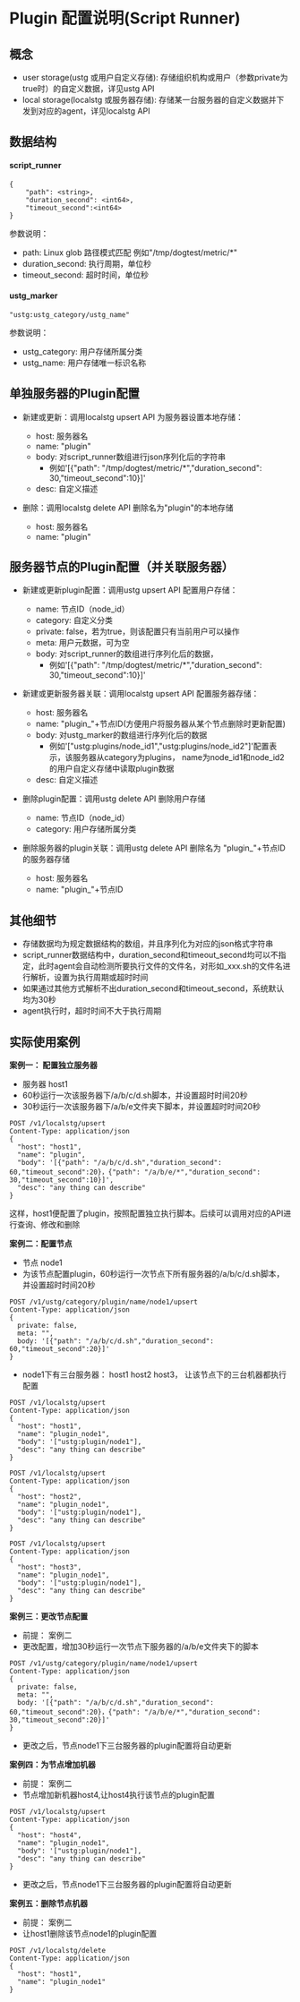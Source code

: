 # Plugin 配置说明(Script Runner)

## 概念
- user storage(ustg 或用户自定义存储): 存储组织机构或用户（参数private为true时）的自定义数据，详见ustg API
- local storage(localstg 或服务器存储): 存储某一台服务器的自定义数据并下发到对应的agent，详见localstg API

## 数据结构
#### script_runner

```
{
    "path": <string>, 
    "duration_second": <int64>,
    "timeout_second":<int64>
}
```

参数说明：
- path: Linux glob 路径模式匹配 例如"/tmp/dogtest/metric/*"
- duration_second: 执行周期，单位秒
- timeout_second: 超时时间，单位秒

#### ustg_marker

```
"ustg:ustg_category/ustg_name"
```

参数说明：
- ustg_category: 用户存储所属分类
- ustg_name: 用户存储唯一标识名称

## 单独服务器的Plugin配置
- 新建或更新：调用localstg upsert API 为服务器设置本地存储：
    - host: 服务器名
    - name: "plugin"
    - body: 对script_runner数组进行json序列化后的字符串
        - 例如'[{"path": "/tmp/dogtest/metric/*","duration_second": 30,"timeout_second":10}]'
    - desc: 自定义描述
    
- 删除：调用localstg delete API 删除名为"plugin"的本地存储
    - host: 服务器名
    - name: "plugin"
    
## 服务器节点的Plugin配置（并关联服务器）
- 新建或更新plugin配置：调用ustg upsert API 配置用户存储：
    - name: 节点ID（node_id）
    - category: 自定义分类
    - private: false，若为true，则该配置只有当前用户可以操作
    - meta: 用户元数据，可为空
    - body: 对script_runner的数组进行序列化后的数据，
        - 例如'[{"path": "/tmp/dogtest/metric/*","duration_second": 30,"timeout_second":10}]'
    
- 新建或更新服务器关联：调用localstg upsert API 配置服务器存储：
    - host: 服务器名
    - name: "plugin_"+节点ID(方便用户将服务器从某个节点删除时更新配置)
    - body: 对ustg_marker的数组进行序列化后的数据
        - 例如'["ustg:plugins/node_id1","ustg:plugins/node_id2"]'配置表示，该服务器从category为plugins， name为node_id1和node_id2的用户自定义存储中读取plugin数据
    - desc: 自定义描述
    
- 删除plugin配置：调用ustg delete API 删除用户存储
    - name: 节点ID（node_id）
    - category: 用户存储所属分类

- 删除服务器的plugin关联：调用ustg delete API 删除名为 "plugin_"+节点ID 的服务器存储
    - host: 服务器名
    - name: "plugin_"+节点ID

## 其他细节
- 存储数据均为规定数据结构的数组，并且序列化为对应的json格式字符串
- script_runner数据结构中，duration_second和timeout_second均可以不指定，此时agent会自动检测所要执行文件的文件名，对形如<number>_xxx.sh的文件名进行解析，设置<number>为执行周期或超时时间
- 如果通过其他方式解析不出duration_second和timeout_second，系统默认均为30秒
- agent执行时，超时时间不大于执行周期

## 实际使用案例

**案例一： 配置独立服务器**
- 服务器 host1
- 60秒运行一次该服务器下/a/b/c/d.sh脚本，并设置超时时间20秒
- 30秒运行一次该服务器下/a/b/e文件夹下脚本，并设置超时时间20秒
 
```
POST /v1/localstg/upsert
Content-Type: application/json
{
  "host": "host1",
  "name": "plugin",
  "body": '[{"path": "/a/b/c/d.sh","duration_second": 60,"timeout_second":20}，{"path": "/a/b/e/*","duration_second": 30,"timeout_second":10}]',
  "desc": "any thing can describe"
}

```
这样，host1便配置了plugin，按照配置独立执行脚本。后续可以调用对应的API进行查询、修改和删除

**案例二：配置节点**
- 节点 node1 
- 为该节点配置plugin，60秒运行一次节点下所有服务器的/a/b/c/d.sh脚本，并设置超时时间20秒
 
```
POST /v1/ustg/category/plugin/name/node1/upsert
Content-Type: application/json
{
  private: false,
  meta: "",
  body: '[{"path": "/a/b/c/d.sh","duration_second": 60,"timeout_second":20}]'
}

```

- node1下有三台服务器： host1 host2 host3， 让该节点下的三台机器都执行配置

```
POST /v1/localstg/upsert
Content-Type: application/json
{
  "host": "host1",
  "name": "plugin_node1",
  "body": '["ustg:plugin/node1"],
  "desc": "any thing can describe"
}

POST /v1/localstg/upsert
Content-Type: application/json
{
  "host": "host2",
  "name": "plugin_node1",
  "body": '["ustg:plugin/node1"],
  "desc": "any thing can describe"
}

POST /v1/localstg/upsert
Content-Type: application/json
{
  "host": "host3",
  "name": "plugin_node1",
  "body": '["ustg:plugin/node1"],
  "desc": "any thing can describe"
}

```

**案例三：更改节点配置**
- 前提： 案例二
- 更改配置，增加30秒运行一次节点下服务器的/a/b/e文件夹下的脚本

```
POST /v1/ustg/category/plugin/name/node1/upsert
Content-Type: application/json
{
  private: false,
  meta: "",
  body: '[{"path": "/a/b/c/d.sh","duration_second": 60,"timeout_second":20}，{"path": "/a/b/e/*","duration_second": 30,"timeout_second":20}]'
}

```

- 更改之后，节点node1下三台服务器的plugin配置将自动更新

**案例四：为节点增加机器**
- 前提： 案例二
- 节点增加新机器host4,让host4执行该节点的plugin配置

```
POST /v1/localstg/upsert
Content-Type: application/json
{
  "host": "host4",
  "name": "plugin_node1",
  "body": '["ustg:plugin/node1"],
  "desc": "any thing can describe"
}
```

- 更改之后，节点node1下三台服务器的plugin配置将自动更新

**案例五：删除节点机器**
- 前提： 案例二
- 让host1删除该节点node1的plugin配置

```
POST /v1/localstg/delete
Content-Type: application/json
{
  "host": "host1",
  "name": "plugin_node1"
}
```

<br><br>
